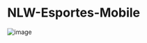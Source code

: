 # NLW-Esportes-Mobile

![image](https://github.com/Rodrigueira97/NLW-Esportes-Mobile/assets/93230930/e571b218-db2d-4ac8-b317-cbbd82143d7a)
